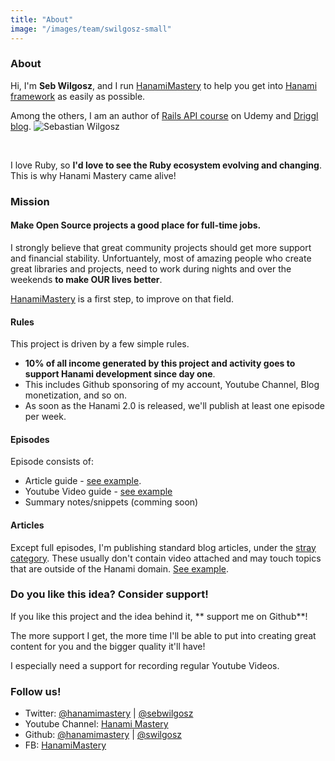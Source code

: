 ```yaml
---
title: "About"
image: "/images/team/swilgosz-small"
---
```


### About

<Grid container spacing={2}>
  <Grid item xs={12} md={6}>
  <Typography paragraph>Hi, I'm <strong>Seb Wilgosz</strong>, and I run <a href='https://hanamimastery.com'>HanamiMastery</a> to help you get into <a href='https://hanamirb.org/'>Hanami framework</a> as easily as possible.</Typography>

  <Typography paragraph>Among the others, I am an author of <a href='https://www.udemy.com/course/ruby-on-rails-api-the-complete-guide/' target='_blank'>Rails API course</a> on Udemy and <a href='https://driggl.com' target='_blank'>Driggl blog</a>.</Typography>
</Grid>
  <Grid item xs={12} md={6}>
  <img alt='Sebastian Wilgosz' src='/images/team/swilgosz-small.jpg' />
  </Grid>
</Grid>

<br />

I love Ruby, so **I'd love to see the Ruby ecosystem evolving and changing**. This is why Hanami Mastery came alive!

### Mission

#### Make Open Source projects a good place for full-time jobs.

I strongly believe that great community projects should get more support and financial stability. Unfortuantely, most of amazing people who create great libraries and projects, need to work during nights and over the weekends **to make OUR lives better**.

[HanamiMastery](https://hanamimastery.com) is a first step, to improve on that field.

#### Rules

This project is driven by a few simple rules.

- **10% of all income generated by this project and activity goes to support Hanami development since day one**.
- This includes Github sponsoring of my account, Youtube Channel, Blog monetization, and so on.
- As soon as the Hanami 2.0 is released, we'll publish at least one episode per week.

#### Episodes

Episode consists of:

- Article guide - [see example](/episodes/9-guide-to-models-in-hanami-and-rom).
- Youtube Video guide - [see example](https://youtu.be/GAmHmj0XK5U)
- Summary notes/snippets (comming soon)

#### Articles

Except full episodes, I'm publishing standard blog articles, under the [stray category](/c/stray). These usually don't contain video attached and may touch topics that are outside of the Hanami domain. [See example](/articles/dry-rb-dependency-graph).

### Do you like this idea? Consider support!

If you like this project and the idea behind it, ** support me on Github**!

The more support I get, the more time I'll be able to put into creating great content for you and the bigger quality it'll have!

I especially need a support for recording regular Youtube Videos.


### Follow us!

- Twitter: [@hanamimastery](https://twitter.com/hanamimastery) | [@sebwilgosz](https://twitter.com/sebwilgosz)
- Youtube Channel: [Hanami Mastery](https://www.youtube.com/channel/UC4Z5nwSfZrUO4NI_n9SY3uQ)
- Github: [@hanamimastery](https://github.com/hanamimastery) | [@swilgosz](https://github.com/swilgosz)
- FB: [HanamiMastery](https://facebook.com/hanamimasteryfb)
